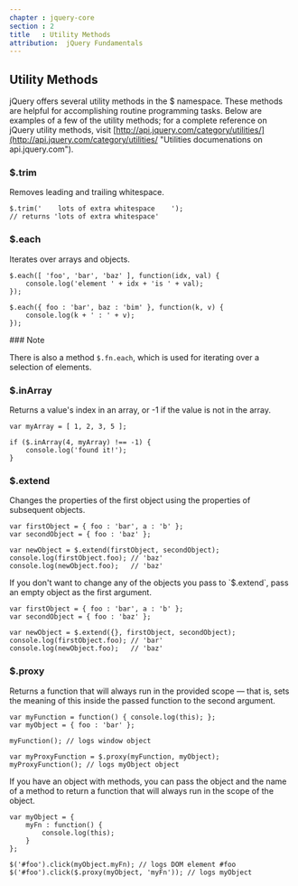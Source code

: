 ```yaml
---
chapter : jquery-core
section : 2
title   : Utility Methods
attribution:  jQuery Fundamentals
---
```

## Utility Methods

jQuery offers several utility methods in the $ namespace. 
These methods are helpful for accomplishing routine programming tasks. 
Below are examples of a few of the utility methods; for a complete reference on jQuery utility methods, visit [http://api.jquery.com/category/utilities/](http://api.jquery.com/category/utilities/ "Utilities documenations on api.jquery.com").

### $.trim

<div class="example" markdown="1">
Removes leading and trailing whitespace.

    $.trim('    lots of extra whitespace    ');
    // returns 'lots of extra whitespace'
</div>

### $.each

<div class="example" markdown="1">
Iterates over arrays and objects.

    $.each([ 'foo', 'bar', 'baz' ], function(idx, val) {
        console.log('element ' + idx + 'is ' + val);
    });

    $.each({ foo : 'bar', baz : 'bim' }, function(k, v) {
        console.log(k + ' : ' + v);
    });
</div>

<div class="note" markdown="1">
### Note

There is also a method `$.fn.each`, which is used for iterating over a selection of elements.
</div>

### $.inArray

<div class="example" markdown="1">
Returns a value's index in an array, or -1 if the value is not in the array.

    var myArray = [ 1, 2, 3, 5 ];
    
    if ($.inArray(4, myArray) !== -1) {
        console.log('found it!');
    }
</div>

### $.extend

<div class="example" markdown="1">
Changes the properties of the first object using the properties of subsequent objects.

    var firstObject = { foo : 'bar', a : 'b' };
    var secondObject = { foo : 'baz' };
    
    var newObject = $.extend(firstObject, secondObject);
    console.log(firstObject.foo); // 'baz'
    console.log(newObject.foo);   // 'baz'
</div>

<div class="example" markdown="1">
If you don't want to change any of the objects you pass to `$.extend`, pass an empty object as the first argument.

    var firstObject = { foo : 'bar', a : 'b' };
    var secondObject = { foo : 'baz' };
    
    var newObject = $.extend({}, firstObject, secondObject);
    console.log(firstObject.foo); // 'bar'
    console.log(newObject.foo);   // 'baz'
</div>

### $.proxy

<div class="example" markdown="1">
Returns a function that will always run in the provided scope — that is, sets the meaning of this inside the passed function to the second argument.

    var myFunction = function() { console.log(this); };
    var myObject = { foo : 'bar' };
    
    myFunction(); // logs window object
    
    var myProxyFunction = $.proxy(myFunction, myObject);
    myProxyFunction(); // logs myObject object
</div>

<div class="example" markdown="1">
If you have an object with methods, you can pass the object and the name of a method to return a function that will always run in the scope of the object.

    var myObject = {
        myFn : function() {
            console.log(this);
        }
    };
    
    $('#foo').click(myObject.myFn); // logs DOM element #foo
    $('#foo').click($.proxy(myObject, 'myFn')); // logs myObject
</div>